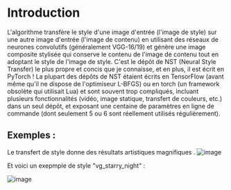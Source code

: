# Introduction

 L'algorithme transfère le style d'une image d'entrée (l'image de style) sur une autre image d'entrée (l'image de contenu) en utilisant des réseaux de neurones convolutifs (généralement VGG-16/19) et génère une image composite stylisée qui conserve le contenu de l'image de contenu tout en adoptant le style de l'image de style.
C'est le dépôt de NST (Neural Style Transfer) le plus propre et concis que je connaisse, et en plus, il est écrit en PyTorch ! 
La plupart des dépôts de NST étaient écrits en TensorFlow (avant même qu'il ne dispose de l'optimiseur L-BFGS) ou en torch (un framework obsolète qui utilisait Lua) et sont souvent trop compliqués, incluant plusieurs fonctionnalités (vidéo, image statique, transfert de couleurs, etc.) dans un seul dépôt, et exposant une centaine de paramètres en ligne de commande (dont seulement 5 ou 6 sont réellement utilisés régulièrement).

## Exemples : 

Le transfert de style donne des résultats artistiques magnifiques .
![image](https://github.com/user-attachments/assets/fc21b602-a161-4e9a-9a95-30f18d9ecb2c)

Et voici un exepmple de style "vg_starry_night" : 

![image](https://github.com/user-attachments/assets/d5d96c7b-1f32-4c41-b818-9e21029f4497)
